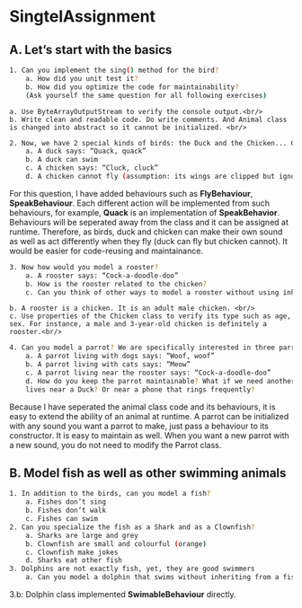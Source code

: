# SingtelAssignment

## A. Let’s start with the basics

```bash
1. Can you implement the sing() method for the bird?
    a. How did you unit test it?
    b. How did you optimize the code for maintainability?
    (Ask yourself the same question for all following exercises)
```
    a. Use ByteArrayOutputStream to verify the console output.<br/>
    b. Write clean and readable code. Do write comments. And Animal class is changed into abstract so it cannot be initialized. <br/>

```bash
2. Now, we have 2 special kinds of birds: the Duck and the Chicken... Can you implement them to make their own special sound?
    a. A duck says: “Quack, quack”
    b. A duck can swim
    c. A chicken says: “Cluck, cluck”
    d. A chicken cannot fly (assumption: its wings are clipped but ignore that)
```
For this question, I have added behaviours such as **FlyBehaviour**, **SpeakBehaviour**. Each different action will be implemented from such behaviours, for example, **Quack** is an implementation of **SpeakBehavior**.
Behaviours will be seperated away from the class and it can be assigned at runtime. Therefore, as birds, duck and chicken can make their own sound as well as act differently when they fly (duck can fly but chicken cannot). It would be easier for code-reusing and maintainance.

```bash
3. Now how would you model a rooster?
    a. A rooster says: “Cock-a-doodle-doo”
    b. How is the rooster related to the chicken?
    c. Can you think of other ways to model a rooster without using inheritance?
```
    b. A rooster is a chicken. It is an adult male chicken. <br/>
    c. Use properties of the Chicken class to verify its type such as age, sex. For instance, a male and 3-year-old chicken is definitely a rooster.<br/>

```bash
4. Can you model a parrot? We are specifically interested in three parrots, one that lived in a house with dogs one in a house with cats, the other lived on a farm next to the rooster.
    a. A parrot living with dogs says: “Woof, woof”
    b. A parrot living with cats says: “Meow”
    c. A parrot living near the rooster says: “Cock-a-doodle-doo”
    d. How do you keep the parrot maintainable? What if we need another parrot
    lives near a Duck? Or near a phone that rings frequently?
```
Because I have seperated the animal class code and its behaviours, it is easy to extend the ability of an animal at runtime. A parrot can be initialized with any sound you want a parrot to make, just pass a behaviour to its constructor. It is easy to maintain as well. When you want a new parrot with a new sound, you do not need to modify the Parrot class. 

## B. Model fish as well as other swimming animals

```bash
1. In addition to the birds, can you model a fish? 
    a. Fishes don’t sing
    b. Fishes don’t walk 
    c. Fishes can swim
2. Can you specialize the fish as a Shark and as a Clownfish? 
    a. Sharks are large and grey
    b. Clownfish are small and colourful (orange) 
    c. Clownfish make jokes
    d. Sharks eat other fish
3. Dolphins are not exactly fish, yet, they are good swimmers
    a. Can you model a dolphin that swims without inheriting from a fish class? b. How do you avoid duplicating code or introducing unneeded overhead?
```
3.b: Dolphin class implemented **SwimableBehaviour** directly.